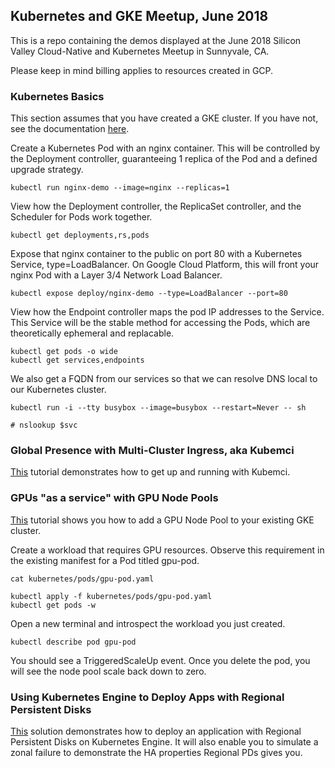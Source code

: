 ## Kubernetes and GKE Meetup, June 2018

This is a repo containing the demos displayed at the June 2018 Silicon Valley Cloud-Native and Kubernetes Meetup in Sunnyvale, CA.

Please keep in mind billing applies to resources created in GCP. 

### Kubernetes Basics

This section assumes that you have created a GKE cluster. If you have not, see the documentation [here](https://cloud.google.com/kubernetes-engine/docs/how-to/creating-a-cluster).

Create a Kubernetes Pod with an nginx container. This will be controlled by the Deployment controller, guaranteeing 1 replica of the Pod and a defined upgrade strategy.

```
kubectl run nginx-demo --image=nginx --replicas=1 
```

View how the Deployment controller, the ReplicaSet controller, and the Scheduler for Pods work together.

```
kubectl get deployments,rs,pods
```

Expose that nginx container to the public on port 80 with a Kubernetes Service, type=LoadBalancer. On Google Cloud Platform, this will front your nginx Pod with a Layer 3/4 Network Load Balancer.

```
kubectl expose deploy/nginx-demo --type=LoadBalancer --port=80
```

View how the Endpoint controller maps the pod IP addresses to the Service. This Service will be the stable method for accessing the Pods, which are theoretically ephemeral and replacable. 

```
kubectl get pods -o wide
kubectl get services,endpoints
```

We also get a FQDN from our services so that we can resolve DNS local to our Kubernetes cluster.
```
kubectl run -i --tty busybox --image=busybox --restart=Never -- sh

# nslookup $svc
```

### Global Presence with Multi-Cluster Ingress, aka Kubemci

[This](https://cloud.google.com/kubernetes-engine/docs/how-to/multi-cluster-ingress) tutorial demonstrates how to get up and running with Kubemci.

### GPUs "as a service" with GPU Node Pools

[This](https://cloud.google.com/kubernetes-engine/docs/concepts/gpus#gpu_pool) tutorial shows you how to add a GPU Node Pool to your existing GKE cluster.

Create a workload that requires GPU resources. Observe this requirement in the existing manifest for a Pod titled gpu-pod.

```
cat kubernetes/pods/gpu-pod.yaml
```

```
kubectl apply -f kubernetes/pods/gpu-pod.yaml
kubectl get pods -w
```
Open a new terminal and introspect the workload you just created.
```
kubectl describe pod gpu-pod
```
You should see a TriggeredScaleUp event. Once you delete the pod, you will see the node pool scale back down to zero. 

### Using Kubernetes Engine to Deploy Apps with Regional Persistent Disks

[This](https://cloud.google.com/solutions/using-kubernetes-engine-to-deploy-apps-with-regional-persistent-disks) solution demonstrates how to deploy an application with Regional Persistent Disks on Kubernetes Engine. It will also enable you to simulate a zonal failure to demonstrate the HA properties Regional PDs gives you. 
